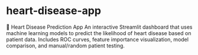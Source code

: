 # heart-disease-app
💓 Heart Disease Prediction App   An interactive Streamlit dashboard that uses machine learning models to predict the likelihood of heart disease based on patient data.   Includes ROC curves, feature importance visualization, model comparison, and manual/random patient testing.
